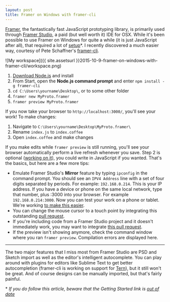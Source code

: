 ```yaml
---
layout: post
title: Framer on Windows with framer-cli
---
```


[Framer](https://github.com/koenbok/Framer), the fantastically fast JavaScript prototyping library, is primarily used through [Framer Studio](http://framerjs.com/), a paid (but well worth it) IDE for OSX. While it's been possible to use Framer on Windows for quite a while (it is just JavaScript after all), that required a lot of [setup](http://www.prototypingwithframer.com/framer-on-windows-with-atom/)<span title="If you do follow this article, beware that the Getting Started link is out of date">*</span>. I recently discovered a much easier way, courtesy of Pete Schaffner's [framer-cli](https://github.com/peteschaffner/framer-cli).

![My workspace]({{ site.assetsurl }}2015-10-9-framer-on-windows-with-framer-cli/workspace.png)

1. [Download Node.js](https://nodejs.org/) and install
2. From Start, open the **Node.js command prompt** and enter `npm install -g framer-cli`
3. `cd C:\Users\yourname\Desktop\`, or to some other folder
4. `framer new MyProto.framer`
5. `framer preview MyProto.framer`

If you now take your browser to `http://localhost:3000/`, you'll see your work! To make changes:

1. Navigate to `C:\Users\yourname\Desktop\MyProto.framer\`
2. Rename `index.js` to `index.coffee`
3. Open `index.coffee` and make changes

If you make edits while `framer preview` is still running, you'll see your browser automatically perform a live refresh whenever you save. Step 2 is optional ([working on it](https://github.com/peteschaffner/framer-cli/issues/16)), you could write in JavaScript if you wanted. That's the basics, but here are a few more tips:

* Emulate Framer Studio's **Mirror** feature by typing `ipconfig` in the command prompt. You should see an `IPV4 Address` line with a set of four digits separated by periods. For example: `192.168.0.214`. This is your IP address. If you have a device or phone on the same local network, type that number, plus :3000 into your browser. For example `192.168.0.214:3000`. Now you can test your work on a phone or tablet. We're working [to make this easier](https://github.com/peteschaffner/framer-cli/issues/14).
* You can change the mouse cursor to a touch point by integrating this outstanding [pull request](https://github.com/peteschaffner/framer-cli/pull/12).
* If you're including code from a Framer Studio project and it doesn't immediately work, you may want to integrate [this pull request](https://github.com/peteschaffner/framer-cli/pull/13).
* If the preview isn't showing anymore, check the command window where you ran `framer preview`. Compilation errors are displayed here.

---

The two major features that I miss most from Framer Studio are PSD and Sketch import as well as the editor's intelligent autocomplete. You can play around with plugins for editors like Sublime Text to get better autocompletion (framer-cli is working on support for [Tern](http://ternjs.net/)), but it still won't be great. And of course designs can be manually imported, but that's fairly painful.

\* *If you do follow this article, beware that the Getting Started link is [out of date](https://github.com/koenbok/Framer/issues/248)*
